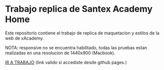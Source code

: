 # Trabajo replica de Santex Academy Home


Este repositorio contiene el trabajo de replica de maquetacion y estilos de la web de xAcademy.


NOTA: responsive no se encuentra habilitado, todas las pruebas estan realizadas en una resolucion de 1440x900 (Macbook).

<a href="./maquetacion/index.html" target="_blank">IR A TRABAJO</a> 
(link valido si accediste desde github pages.)
